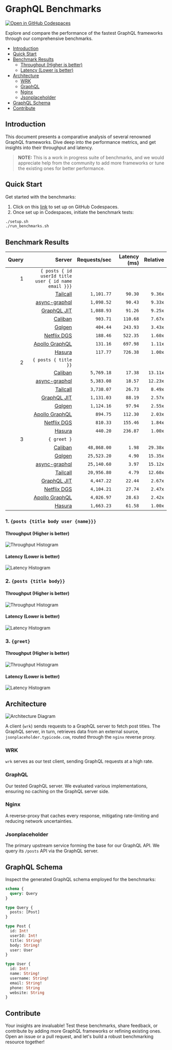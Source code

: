 # GraphQL Benchmarks <!-- omit from toc -->

[![Open in GitHub Codespaces](https://github.com/codespaces/badge.svg)](https://codespaces.new/tailcallhq/graphql-benchmarks)

Explore and compare the performance of the fastest GraphQL frameworks through our comprehensive benchmarks.

- [Introduction](#introduction)
- [Quick Start](#quick-start)
- [Benchmark Results](#benchmark-results)
  - [Throughput (Higher is better)](#throughput-higher-is-better)
  - [Latency (Lower is better)](#latency-lower-is-better)
- [Architecture](#architecture)
  - [WRK](#wrk)
  - [GraphQL](#graphql)
  - [Nginx](#nginx)
  - [Jsonplaceholder](#jsonplaceholder)
- [GraphQL Schema](#graphql-schema)
- [Contribute](#contribute)

[Tailcall]: https://github.com/tailcallhq/tailcall
[Gqlgen]: https://github.com/99designs/gqlgen
[Apollo GraphQL]: https://github.com/apollographql/apollo-server
[Netflix DGS]: https://github.com/netflix/dgs-framework
[Caliban]: https://github.com/ghostdogpr/caliban
[async-graphql]: https://github.com/async-graphql/async-graphql
[Hasura]: https://github.com/hasura/graphql-engine
[GraphQL JIT]: https://github.com/zalando-incubator/graphql-jit

## Introduction

This document presents a comparative analysis of several renowned GraphQL frameworks. Dive deep into the performance metrics, and get insights into their throughput and latency.

> **NOTE:** This is a work in progress suite of benchmarks, and we would appreciate help from the community to add more frameworks or tune the existing ones for better performance.

## Quick Start

Get started with the benchmarks:

1. Click on this [link](https://codespaces.new/tailcallhq/graphql-benchmarks) to set up on GitHub Codespaces.
2. Once set up in Codespaces, initiate the benchmark tests:

```bash
./setup.sh
./run_benchmarks.sh
```

## Benchmark Results

<!-- PERFORMANCE_RESULTS_START -->

| Query | Server | Requests/sec | Latency (ms) | Relative |
|-------:|--------:|--------------:|--------------:|---------:|
| 1 | `{ posts { id userId title user { id name email }}}` |
|| [Tailcall] | `1,101.77` | `90.30` | `9.36x` |
|| [async-graphql] | `1,098.52` | `90.43` | `9.33x` |
|| [GraphQL JIT] | `1,088.93` | `91.26` | `9.25x` |
|| [Caliban] | `903.71` | `110.68` | `7.67x` |
|| [Gqlgen] | `404.44` | `243.93` | `3.43x` |
|| [Netflix DGS] | `188.46` | `522.35` | `1.60x` |
|| [Apollo GraphQL] | `131.16` | `697.98` | `1.11x` |
|| [Hasura] | `117.77` | `726.38` | `1.00x` |
| 2 | `{ posts { title }}` |
|| [Caliban] | `5,769.18` | `17.38` | `13.11x` |
|| [async-graphql] | `5,383.08` | `18.57` | `12.23x` |
|| [Tailcall] | `3,738.07` | `26.73` | `8.49x` |
|| [GraphQL JIT] | `1,131.03` | `88.19` | `2.57x` |
|| [Gqlgen] | `1,124.16` | `97.94` | `2.55x` |
|| [Apollo GraphQL] | `894.75` | `112.30` | `2.03x` |
|| [Netflix DGS] | `810.33` | `155.46` | `1.84x` |
|| [Hasura] | `440.20` | `236.87` | `1.00x` |
| 3 | `{ greet }` |
|| [Caliban] | `48,868.00` | `1.98` | `29.38x` |
|| [Gqlgen] | `25,523.20` | `4.90` | `15.35x` |
|| [async-graphql] | `25,140.60` | `3.97` | `15.12x` |
|| [Tailcall] | `20,956.80` | `4.79` | `12.60x` |
|| [GraphQL JIT] | `4,447.22` | `22.44` | `2.67x` |
|| [Netflix DGS] | `4,104.21` | `27.74` | `2.47x` |
|| [Apollo GraphQL] | `4,026.97` | `28.63` | `2.42x` |
|| [Hasura] | `1,663.23` | `61.58` | `1.00x` |

<!-- PERFORMANCE_RESULTS_END -->



### 1. `{posts {title body user {name}}}`
#### Throughput (Higher is better)

![Throughput Histogram](assets/req_sec_histogram1.png)

#### Latency (Lower is better)

![Latency Histogram](assets/latency_histogram1.png)

### 2. `{posts {title body}}`
#### Throughput (Higher is better)

![Throughput Histogram](assets/req_sec_histogram2.png)

#### Latency (Lower is better)

![Latency Histogram](assets/latency_histogram2.png)

### 3. `{greet}`
#### Throughput (Higher is better)

![Throughput Histogram](assets/req_sec_histogram3.png)

#### Latency (Lower is better)

![Latency Histogram](assets/latency_histogram3.png)

## Architecture

![Architecture Diagram](assets/architecture.png)

A client (`wrk`) sends requests to a GraphQL server to fetch post titles. The GraphQL server, in turn, retrieves data from an external source, `jsonplaceholder.typicode.com`, routed through the `nginx` reverse proxy.

### WRK

`wrk` serves as our test client, sending GraphQL requests at a high rate.

### GraphQL

Our tested GraphQL server. We evaluated various implementations, ensuring no caching on the GraphQL server side.

### Nginx

A reverse-proxy that caches every response, mitigating rate-limiting and reducing network uncertainties.

### Jsonplaceholder

The primary upstream service forming the base for our GraphQL API. We query its `/posts` API via the GraphQL server.

## GraphQL Schema

Inspect the generated GraphQL schema employed for the benchmarks:

```graphql
schema {
  query: Query
}

type Query {
  posts: [Post]
}

type Post {
  id: Int!
  userId: Int!
  title: String!
  body: String!
  user: User
}

type User {
  id: Int!
  name: String!
  username: String!
  email: String!
  phone: String
  website: String
}
```

## Contribute

Your insights are invaluable! Test these benchmarks, share feedback, or contribute by adding more GraphQL frameworks or refining existing ones. Open an issue or a pull request, and let's build a robust benchmarking resource together!

